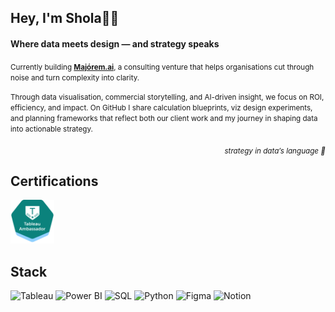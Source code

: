 ## Hey, I'm Shola✌🏾
#### Where data meets design — and strategy speaks 

<small>Currently building **[Majórem.ai](http://majorem.ai/)**, a consulting venture that helps organisations cut through noise and turn complexity into clarity.

Through data visualisation, commercial storytelling, and AI-driven insight, we focus on ROI, efficiency, and impact. On GitHub I share calculation blueprints, viz design experiments, and planning frameworks that reflect both our client work and my journey in shaping data into actionable strategy.</small>

<p align="right"><sub><em>strategy in data’s language 💜</em></sub></p>



## Certifications

<p>
  <a href="https://www.credly.com/badges/bf47a031-0ba5-4898-81f8-584d15cddc1b/linked_in_profile">
    <img src="assets/badges/tableau-ambassador-badge.png" height="70" />
  </a>
</p>

## Stack
<p>
  <img alt="Tableau" src="https://img.shields.io/badge/Tableau-E97627?logo=tableau&logoColor=white&style=flat-square">
  <img alt="Power BI" src="https://img.shields.io/badge/PowerBI-F2C811?logo=powerbi&logoColor=black&style=flat-square">
  <img alt="SQL" src="https://img.shields.io/badge/SQL-336791?logo=postgresql&logoColor=white&style=flat-square">
  <img alt="Python" src="https://img.shields.io/badge/Python-3776AB?logo=python&logoColor=white&style=flat-square">
  <img alt="Figma" src="https://img.shields.io/badge/Figma-F24E1E?logo=figma&logoColor=white&style=flat-square">
  <img alt="Notion" src="https://img.shields.io/badge/Notion-000000?logo=notion&logoColor=white&style=flat-square">
</p>




<!--
**majoremai/majoremai** is a ✨ _special_ ✨ repository because its `README.md` (this file) appears on your GitHub profile.

Here are some ideas to get you started:

- 🔭 I’m currently working on ...
- 🌱 I’m currently learning ...
- 👯 I’m looking to collaborate on ...
- 🤔 I’m looking for help with ...
- 💬 Ask me about ...
- 📫 How to reach me: ...
- 😄 Pronouns: ...
- ⚡ Fun fact: ...
-->
